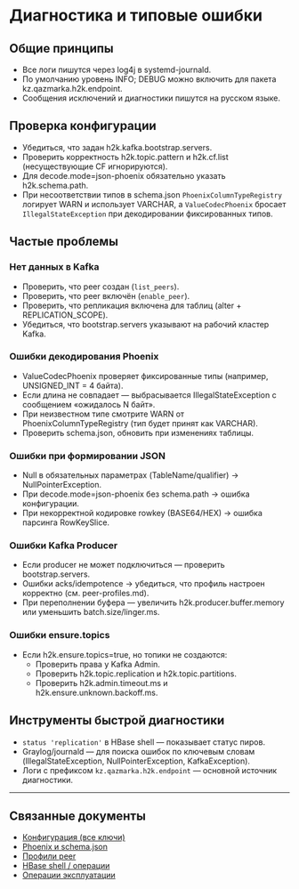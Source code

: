 

# Диагностика и типовые ошибки

## Общие принципы
- Все логи пишутся через log4j в systemd-journald.
- По умолчанию уровень INFO; DEBUG можно включить для пакета kz.qazmarka.h2k.endpoint.
- Сообщения исключений и диагностики пишутся на русском языке.

## Проверка конфигурации
- Убедиться, что задан h2k.kafka.bootstrap.servers.
- Проверить корректность h2k.topic.pattern и h2k.cf.list (несуществующие CF игнорируются).
- Для decode.mode=json-phoenix обязательно указать h2k.schema.path.
- При несоответствии типов в schema.json `PhoenixColumnTypeRegistry` логирует WARN и использует VARCHAR, а `ValueCodecPhoenix` бросает `IllegalStateException` при декодировании фиксированных типов.

## Частые проблемы

### Нет данных в Kafka
- Проверить, что peer создан (`list_peers`).
- Проверить, что peer включён (`enable_peer`).
- Проверить, что репликация включена для таблиц (alter + REPLICATION_SCOPE).
- Убедиться, что bootstrap.servers указывают на рабочий кластер Kafka.

### Ошибки декодирования Phoenix
- ValueCodecPhoenix проверяет фиксированные типы (например, UNSIGNED_INT = 4 байта).
- Если длина не совпадает — выбрасывается IllegalStateException с сообщением «ожидалось N байт».
- При неизвестном типе смотрите WARN от PhoenixColumnTypeRegistry (тип будет принят как VARCHAR).
- Проверить schema.json, обновить при изменениях таблицы.

### Ошибки при формировании JSON
- Null в обязательных параметрах (TableName/qualifier) → NullPointerException.
- При decode.mode=json-phoenix без schema.path → ошибка конфигурации.
- При некорректной кодировке rowkey (BASE64/HEX) → ошибка парсинга RowKeySlice.

### Ошибки Kafka Producer
- Если producer не может подключиться — проверить bootstrap.servers.
- Ошибки acks/idempotence → убедиться, что профиль настроен корректно (см. peer-profiles.md).
- При переполнении буфера — увеличить h2k.producer.buffer.memory или уменьшить batch.size/linger.ms.

### Ошибки ensure.topics
- Если h2k.ensure.topics=true, но топики не создаются:
  - Проверить права у Kafka Admin.
  - Проверить h2k.topic.replication и h2k.topic.partitions.
  - Проверить h2k.admin.timeout.ms и h2k.ensure.unknown.backoff.ms.

## Инструменты быстрой диагностики
- `status 'replication'` в HBase shell — показывает статус пиров.
- Graylog/journald — для поиска ошибок по ключевым словам (IllegalStateException, NullPointerException, KafkaException).
- Логи с префиксом `kz.qazmarka.h2k.endpoint` — основной источник диагностики.

---

## Связанные документы
- [Конфигурация (все ключи)](config.md)
- [Phoenix и schema.json](phoenix.md)
- [Профили peer](peer-profiles.md)
- [HBase shell / операции](hbase.md)
- [Операции эксплуатации](operations.md)
